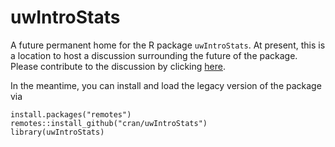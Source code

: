 # uwIntroStats

A future permanent home for the R package `uwIntroStats`. At present, this is a location to host a discussion surrounding the future of the package. Please contribute to the discussion by clicking [here](https://github.com/statdivlab/uwIntroStats/discussions/1).

In the meantime, you can install and load the legacy version of the package via

```
install.packages("remotes")
remotes::install_github("cran/uwIntroStats")
library(uwIntroStats)
```

